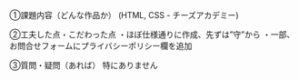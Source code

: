 ①課題内容（どんな作品か）
(HTML, CSS - チーズアカデミー)


②工夫した点・こだわった点
・ほぼ仕様通りに作成、先ずは”守”から
・一部、お問合せフォームにプライバシーポリシー欄を追加


③質問・疑問（あれば）
特にありません
